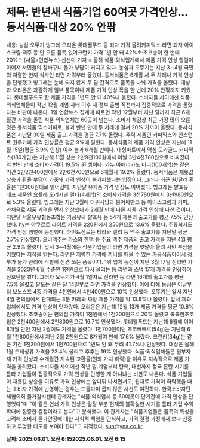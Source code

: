# **제목: 반년새 식품기업 60여곳 가격인상…동서식품·대상 20% 안팎**

  내용: 농심·오뚜기·빙그레·오리온·롯데웰푸드 등 죄다 가격 올려커피믹스·라면·과자·아이스크림·맥주 등 안 오른 품목 없어크런키 가격 1년 안 돼 42%↑·초코송이 한 번에 20%↑    (서울=연합뉴스) 신선미 기자 = 올해 식품·외식업계에서 제품 가격 인상 행렬이 이어져 서민들의 장바구니 물가 부담이 커지고 있다.    농심과 오뚜기는 지난 3∼4월 국민의 저렴한 한끼 식사인 라면 가격부터 올렸다.     동서식품은 6개월 새 두 차례나 가격 인상을 단행했고 빙그레는 눈에 띄지 않게 두 달 간격으로 품목을 나눠 가격을 올렸다. 대상과 오리온은 과감하게 일부 품목이나 제품 가격 인상 폭을 한 번에 20% 안팎까지 키웠다. 롯데웰푸드도 한 제품 가격을 1년도 안 돼 40%나 올렸다.     소비자들 사이에선 식품·외식업체들이 작년 12월 계엄 사태 이후 새 정부 출범 직전까지 집중적으로 가격을 올렸다는 비판이 나온다.    1일 연합뉴스 집계에 따르면 작년 12월부터 지난 달까지 최근 6개월간 가격을 올린 식품·외식업체는 60곳이 넘는다.     소비자 체감상 최근 가장 많이 오른 것은 동서식품 믹스커피로, 불과 반년 만에 두 차례에 걸쳐 20% 가까이 올랐다.    동서식품은 지난달 30일 제품 출고 가격을 평균 7.7% 올렸다. 주력 제품인 커피믹스와 인스턴트 원두커피 가격 인상률은 평균 9%에 달한다. 동서식품의 제품 가격 인상은 지난해 11월 15일(평균 8.9% 인상) 이후 불과 6개월 만이다.    대형마트에서 맥심 모카골드 커피믹스(180개입)는 지난해 11월 상순 2만9천100원에서 이날 3만4천780원으로 비싸졌다. 약 반년 만에 소비자가격이 19.5% 뛴 셈이다. 카누 아메리카노 미니(100개입)는 같은 기간 2만2천400원에서 2만6천700원으로 6개월새 19.2% 올랐다.    동서식품은 재룟값 상승과 환율 부담이 가중돼 가격 인상이 불가피했다는 입장이다. 그러나 최근 원/달러 환율은 1천300원대로 떨어졌다.    지난달 유제품 가격 인상도 이어졌다.     빙그레는 발효유 대표 제품인 요플레 오리지널 멀티(4개입)의 소비자가격을 3천780원에서 3천980원으로 5.3% 올렸다.    빙그레는 지난 3월에 더위사냥과 붕어싸만코 등 아이스크림과 커피, 과채음료 제품 가격을 먼저 인상했다가 2개월 만에 다른 제품 가격 인상에 나선 것이다.    지난달 서울우유협동조합은 가공유와 발효유 등 54개 제품의 출고가를 평균 7.5% 인상했다. hy는 야쿠르트 라이트 가격을 220원에서 250원으로 13.6% 올렸다.    주류회사도 가격 인상 행렬에 동참했다.    하이트진로는 테라와 켈리 등 맥주 출고가를 지난달 평균 2.7% 인상했다. 오비맥주는 카스와 한맥 등 주요 맥주 제품의 출고 가격을 지난 4월 평균 2.9% 올렸다.    앞서 3∼4월에는 식품기업들이 라면 가격을 잇달아 올려 서민 부담을 키웠다는 지적을 받는다.     라면은 저렴한 가격에 끼니를 때울 수 있는 가공식품이어서 정부가 물가 관리에 각별히 신경 쓰는 품목이다.    1위 업체 농심이 지난 3월 17일 신라면 가격을 2023년 6월 수준인 1천원으로 다시 올리는 등 라면과 스낵 17개 가격을 인상하며 신호탄을 쐈다.    그러자 오뚜기가 4월 1일자로 진라면 등 라면 16개의 출고가를 평균 7.5% 올렸고 팔도는 같은 달 14일부로 라면 가격을 인상했다.    이에 더해 농심은 이날부터 보노스프 4종 가격을 4천원에서 4천400원으로 10% 인상했다.    오뚜기는 앞서 지난 4월 편의점에서 판매되는 3분 카레와 짜장 제품 가격을 약 13.6%나 올렸다.    앞서 제과업체에서도 가격 인상이 잇따랐다.    오리온은 지난해 12월 13개 제품 가격을 평균 10.6% 인상했다. 초코송이는 편의점 가격이 1천원에서 1천200원으로 20% 올랐고 촉촉한초코칩은 2천400원에서 2천800원으로 16.7% 인상됐다.    롯데웰푸드는 지난해 6월에 이어 8개월 만인 지난 2월에도 가격을 올렸다. 1천700원이던 초코빼빼로(54g)는 지난해 6월 1천800원에서 지난 2월 2천원으로 8개월여 만에 17.6% 올랐다.    크런키(34g)는 같은 기간 1천200원에서 1천700원으로 1년도 안 돼 무려 41.7%나 인상됐다.    대상은 올해 1월 드레싱류 가격을 23.4% 올리고 후추는 19% 인상했다.    식품·외식업체들은 원부자재 가격 인상과 수개월간 지속된 고환율(원화 가치 하락)을 이유로 지속적으로 제품 가격을 올려왔다.    소비자들 사이에선 작년 말 계엄부터 탄핵, 대선까지 정국 혼란 시기를 틈타 기업들이 집중적으로 가격 인상을 단행한 게 아니냐는 비판도 나온다. 식품 기업들이 재룟값 상승을 이유로 가격 인상에는 앞다퉈 나서면서도, 원재료 가격이 하락했을 때는 소비자 가격에 반영하는 경우는 드물다며 곱지 않은 시선도 여전하다.     한국소비자단체협의회 물가감시센터 관계자는 "식품·외식업체 등 60여곳이 단기간에 가격 인상을 단행했다"며 "이 같은 연쇄 가격 인상은 일정 부분 현재의 불확실한 시기를 틈타 기업 수익 확대에 집중한 결정이라고 본다"고 분석했다.    이 관계자는 "식품기업들은 품목의 특성을 고려해 소비자 물가안정에 대한 사회적 책임을 인식하고, 가격 결정 과정에서 보다 신중하고 투명한 태도를 보여야 한다"고 지적했다.    sun@yna.co.kr

  **날짜: 2025.06.01. 오전 6:152025.06.01. 오전 6:15**